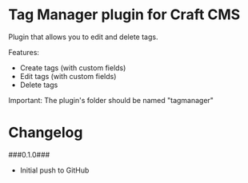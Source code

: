 Tag Manager plugin for Craft CMS
=================

Plugin that allows you to edit and delete tags.

Features:
 - Create tags (with custom fields)
 - Edit tags (with custom fields)
 - Delete tags
 
Important:
The plugin's folder should be named "tagmanager"

Changelog
=================
###0.1.0###
 - Initial push to GitHub
 